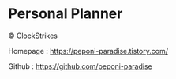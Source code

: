 ﻿# Personal Planner


© ClockStrikes

Homepage : https://peponi-paradise.tistory.com/

Github : https://github.com/peponi-paradise